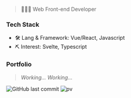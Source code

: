 > 👨🏻‍💻 Web Front-end Developer

### Tech Stack

- 🛠 Lang & Framework: Vue/React, Javascript
- ⛏ Interest: Svelte, Typescript

### Portfolio

> *Working... Working...*

![GitHub last commit](https://img.shields.io/github/last-commit/mopig/mopig)
![pv](https://pageview.vercel.app/?github_user=mopig)
